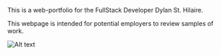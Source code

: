 This is a web-portfolio for the FullStack Developer Dylan St. Hilaire.

This webpage is intended for potential employers to review samples of work.

![Alt text](assets/webpagelanding.png)